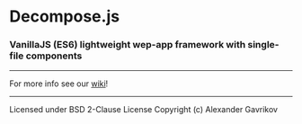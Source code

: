 # Decompose.js
### VanillaJS (ES6) lightweight wep-app framework with single-file components

****

For more info see our [wiki](https://github.com/SmebdyNbdy/Decompose.js/wiki)!

****

Licensed under BSD 2-Clause License
Copyright (c) Alexander Gavrikov
